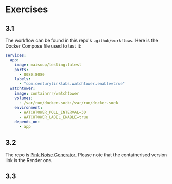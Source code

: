# Exercises

## 3.1
The workflow can be found in this repo's `.github/workflows`. Here is the Docker Compose file used to test it:
```yml
services:
  app:
    image: maisoup/testing:latest
    ports:
      - 8080:8080
    labels:
      - "com.centurylinklabs.watchtower.enable=true"
  watchtower:
    image: containrrr/watchtower
    volumes:
      - /var/run/docker.sock:/var/run/docker.sock
    environment:
      - WATCHTOWER_POLL_INTERVAL=30
      - WATCHTOWER_LABEL_ENABLE=true
    depends_on:
      - app
```

## 3.2
The repo is [Pink Noise Generator](https://github.com/mai-soup/pink-noise-generator). Please note that the containerised version link is the Render one.

## 3.3